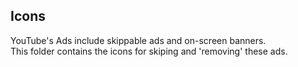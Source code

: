 ## Icons

YouTube's Ads include skippable ads and on-screen banners.  
This folder contains the icons for skiping and 'removing' these ads.